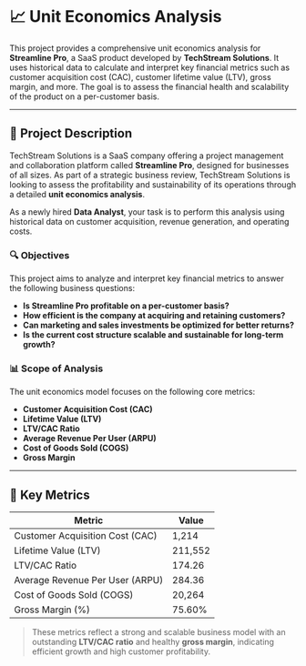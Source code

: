 # 📈 Unit Economics Analysis

This project provides a comprehensive unit economics analysis for **Streamline Pro**, a SaaS product developed by **TechStream Solutions**. It uses historical data to calculate and interpret key financial metrics such as customer acquisition cost (CAC), customer lifetime value (LTV), gross margin, and more. The goal is to assess the financial health and scalability of the product on a per-customer basis.

---

## 📘 Project Description

TechStream Solutions is a SaaS company offering a project management and collaboration platform called **Streamline Pro**, designed for businesses of all sizes. As part of a strategic business review, TechStream Solutions is looking to assess the profitability and sustainability of its operations through a detailed **unit economics analysis**.

As a newly hired **Data Analyst**, your task is to perform this analysis using historical data on customer acquisition, revenue generation, and operating costs.

### 🔍 Objectives

This project aims to analyze and interpret key financial metrics to answer the following business questions:

- **Is Streamline Pro profitable on a per-customer basis?**
- **How efficient is the company at acquiring and retaining customers?**
- **Can marketing and sales investments be optimized for better returns?**
- **Is the current cost structure scalable and sustainable for long-term growth?**

### 📊 Scope of Analysis

The unit economics model focuses on the following core metrics:

- **Customer Acquisition Cost (CAC)**
- **Lifetime Value (LTV)**
- **LTV/CAC Ratio**
- **Average Revenue Per User (ARPU)**
- **Cost of Goods Sold (COGS)**
- **Gross Margin**

---

## 🧾 Key Metrics

| Metric                           | Value       |
|----------------------------------|-------------|
| Customer Acquisition Cost (CAC) | 1,214       |
| Lifetime Value (LTV)            | 211,552     |
| LTV/CAC Ratio                   | 174.26      |
| Average Revenue Per User (ARPU) | 284.36      |
| Cost of Goods Sold (COGS)       | 20,264      |
| Gross Margin (%)                | 75.60%      |

> These metrics reflect a strong and scalable business model with an outstanding **LTV/CAC ratio** and healthy **gross margin**, indicating efficient growth and high customer profitability.
